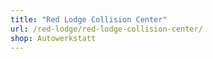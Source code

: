 ```yaml
---
title: "Red Lodge Collision Center"
url: /red-lodge/red-lodge-collision-center/
shop: Autowerkstatt
---
```

